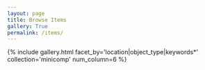 ```yaml
---
layout: page
title: Browse Items
gallery: True
permalink: /items/
---
```



{% include gallery.html facet_by='location|object_type|keywords*' collection='minicomp' num_column=6 %}


